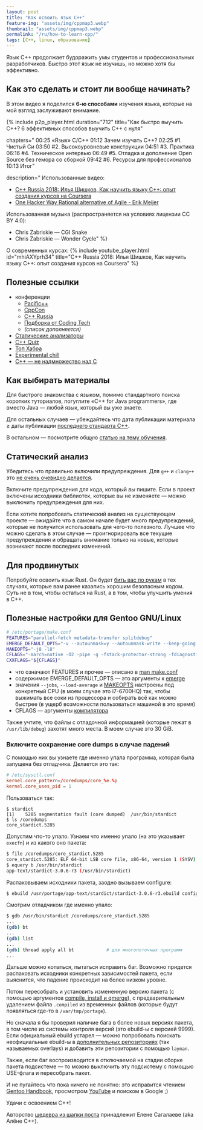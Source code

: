 ```yaml
---
layout: post
title: "Как освоить язык C++"
feature-img: "assets/img/cppmap3.webp"
thumbnail: "assets/img/cppmap3.webp"
permalink: "/ru/how-to-learn-cpp/"
tags: [C++, linux, образование]
---
```


Язык C++ продолжает будоражить умы студентов и профессиональных разработчиков.
Быстро этот язык не изучишь, но можно хотя бы эффективно.

## Как это сделать и стоит ли вообще начинать?

В этом видео я поделился **6-ю способами** изучения языка,
которые на мой взгляд заслуживают внимание.
<!--more-->

{% include p2p_player.html
  duration="712"
  title="Как быстро выучить С++? 6 эффективных способов выучить C++ с нуля"

  chapters="
    00:25 «Язык» C/C++
    01:12 Зачем изучать C++?
    02:25 #1. Чистый Си
    03:50 #2. Высокоуровневые конструкции
    04:51 #3. Практика
    06:16 #4. Техническое интервью
    06:49 #5. Отладка и дополнение Open Source без гемора со сборкой
    09:42 #6. Ресурсы для профессионалов
    10:13 Итог"

  description="
Использованные видео:
- [C++ Russia 2018: Илья Шишков, Как научить языку C++: опыт создания курсов на Coursera](https://youtu.be/mhiAXYprh34)
- [One Hacker Way Rational alternative of Agile - Erik Meijer](https://youtu.be/2u0sNRO-QKQ)

Использованная музыка (распространяется на условиях лицензии CC BY 4.0):
- Chris Zabriskie — CGI Snake
- Chris Zabriskie — Wonder Cycle"
%}

О современных курсах:
{% include youtube_player.html id="mhiAXYprh34" title="C++ Russia 2018: Илья Шишков, Как научить языку C++: опыт создания курсов на Coursera" %}

## Полезные ссылки
- конференции
    - [Pacific++](https://www.youtube.com/channel/UCrRR5mU5aqvtZAuEGYfdTjw/videos?flow=grid&sort=p&view=0)
    - [CppCon](https://www.youtube.com/user/CppCon/videos)
    - [C++ Russia](https://www.youtube.com/channel/UCJ9v015sPgEi0jJXe_zanjA/videos?sort=p&view=0&flow=grid)
    - [Подборка от Coding Tech](https://www.youtube.com/playlist?list=PLFjq8z-aGyQ77zA5OkzNETLca4ad864Da)
    - *(список дополняется)*
- [Статические анализаторы](https://github.com/mre/awesome-static-analysis#cc)
- [C++ Quiz](http://cppquiz.org)
- [Топ Хабра](https://habr.com/hub/cpp/top/)
- [Experimental chill](https://t.me/experimentalchill)
- [C++ — не надмножество над C](https://mcla.ug/blog/cpp-is-not-a-superset-of-c.html)

## Как выбирать материалы
Для быстрого знакомства с языком, помимо стандартного поиска коротких туториалов,
погуглите «C++ for Java programmers», где вместо Java — любой язык, который вы уже знаете.

Для остальных случаев — убеждайтесь что дата публикации материала &ge; даты публикации
[последнего стандарта C++](https://en.wikipedia.org/wiki/C%2B%2B#Standardization).

В остальном — посмотрите общую [статью на тему обучения](/как-эффективно-учиться-программированию-по-mooc-курсам/).

## Статический анализ
Убедитесь что правильно включили предупреждения.
Для `g++` и `clang++` это [не очень очевидно делается](https://stackoverflow.com/questions/11714827/how-to-turn-on-literally-all-of-gccs-warnings).

Включите предупреждения для кода, который *вы* пишите.
Если в проект включены исходники библиотек, которые вы не изменяете — можно выключить предупреждения для них.

Если хотите попробовать статический анализ на существующем проекте
— ожидайте что в самом начале будет много предупреждений, которые не получится использовать для чего-то полезного.
Лучшее что можно сделать в этом случае — проигнорировать все
текущие предупреждения и обращать внимание только на новые, которые возникают после последних изменений.

## Для продвинутых
Попробуйте освоить язык Rust.
Он будет [бить вас по рукам](https://rust-unofficial.github.io/too-many-lists/)
в тех случаях, которые вам ранее казались хорошим безопасным кодом.
Суть не в том, чтобы остаться на Rust, а в том, чтобы улучшить умения в C++.

## Полезные настройки для Gentoo GNU/Linux
```sh
# /etc/portage/make.conf
FEATURES="parallel-fetch metadata-transfer splitdebug"
EMERGE_DEFAULT_OPTS="-v --autounmask=y --autounmask-write --keep-going --verbose-conflicts --jobs=20 --load-average=12.0"
MAKEOPTS="-j8 -l8"
CFLAGS="-march=native -O2 -pipe -g -fstack-protector-strong -fdiagnostics-color=always"
CXXFLAGS="${CFLAGS}"
```
- что означают FEATURES
и прочее — описано в [man make.conf](https://dev.gentoo.org/~zmedico/portage/doc/man/make.conf.5.html)
- содержимое EMERGE_DEFAULT_OPTS — это аргументы к [emerge](https://dev.gentoo.org/~zmedico/portage/doc/man/emerge.1.html)
- значения `--jobs`, `--load-average` и [MAKEOPTS](https://linux.die.net/man/1/make) настроены под конкретный CPU
(в моем случае это i7-6700HQ) так, чтобы выжимать все соки из процессора и собирать всё как можно быстрее
(в ущерб возможности пользоваться машиной в это время)
- CFLAGS — аргументы [компилятора](https://linux.die.net/man/1/g++)

Также учтите, что файлы с отладочной информацией (которые лежат в `/usr/lib/debug`) захотят много места.
В моем случае это 30 GiB.

### Включите сохранение core dumps в случае падений
С помощью них вы узнаете где именно упала программа, которая была запущена без отладчика.
Делается это так:
```conf
# /etc/sysctl.conf
kernel.core_pattern=/coredumps/core_%e.%p
kernel.core_uses_pid = 1
```

Пользоваться так:
```
$ stardict
[1]    5285 segmentation fault (core dumped)  /usr/bin/stardict
$ ls /coredumps
core_stardict.5285
```

Допустим что-то упало.
Узнаем что именно упало (на это указывает `execfn`)
и из какого оно пакета:
```sh
$ file /coredumps/core_stardict.5285
core_stardict.5285: ELF 64-bit LSB core file, x86-64, version 1 (SYSV), SVR4-style, from 'StarDict', real uid: 1000, effective uid: 1000, real gid: 1000, effective gid: 1000, execfn: '/usr/bin/stardict', platform: 'x86_64'
$ equery b /usr/bin/stardict
app-text/stardict-3.0.6-r3 (/usr/bin/stardict)
```

Распаковываем исходники пакета, заодно вызываем configure:
```sh
$ ebuild /usr/portage/app-text/stardict/stardict-3.0.6-r3.ebuild configure
```

Смотрим отладчиком где именно упало:
```sh
$ gdb /usr/bin/stardict /coredumps/core_stardict.5285
...
(gdb) bt
...
(gdb) list
...
(gdb) thread apply all bt            # для многопоточных программ
...
```

Дальше можно копаться, пытаться исправить баг.
Возможно придется распаковать исходники конкретных зависимостей пакета,
если выяснится, что падение происходит на более низком уровне.

Потом пересобрать и установить измененную версию пакета
(с помощью аргументов [compile, install и qmerge](https://dev.gentoo.org/~zmedico/portage/doc/man/ebuild.1.html)),
с предварительным удалением файла `.compiled` из временных файлов (которые будут появляться где-то в `/var/tmp/portage`).

Но сначала я бы проверил наличие бага в более новых версиях пакета,
в том числе из системы контроля версий (это ebuild-ы с версией 9999).
Если официальный ebuild устарел — можно попробовать поискать
неофициальные ebuild-ы в [дополнительных репозиториях](https://gpo.zugaina.org)
(так называемых overlays) и добавить эти репозитории с помощью `layman`.

Также, если баг воспроизводится в отключаемой на стадии сборке пакета подсистеме
— то можно выключить эту подсистему с помощью USE-флага и пересобрать пакет.

И не пугайтесь что пока ничего не понятно: это исправится чтением
[Gentoo Handbook](https://wiki.gentoo.org/wiki/Handbook:AMD64),
просмотром [YouTube](https://www.youtube.com/results?sp=EgIQAw%253D%253D&search_query=gentoo+install)
и поиском в Google ;)

Удачи с освоением C++!

Авторство [шедевра из шапки поста](https://alenacpp.blogspot.com/2017/02/17.html)
принадлежит Елене Сагалаеве (aka Алёне C++).
